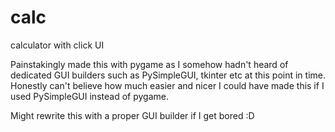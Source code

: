 # calc
calculator with click UI

Painstakingly made this with pygame as I somehow hadn't heard of dedicated GUI builders such as PySimpleGUI, tkinter etc at this point in time. 
Honestly can't believe how much easier and nicer I could have made this if I used PySimpleGUI instead of pygame. 

Might rewrite this with a proper GUI builder if I get bored :D
